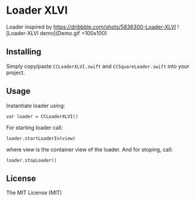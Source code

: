 # Loader XLVI

Loader inspired by https://dribbble.com/shots/5836300-Loader-XLVI
![Loader-XLVI demo](Demo.gif =100x100)

## Installing

Simply copy/paste `CCLoaderXLVI.swift` and `CCSquareLoader.swift` into your project.

## Usage

Instantiate loader using:
```
var loader = CCLoaderXLVI()
```

For starting loader call:
```
loader.startLoaderIn(view)
```
where view is the container view of the loader. And for stoping, call:
```
loader.stopLoader()
```

## License
The MIT License (MIT)